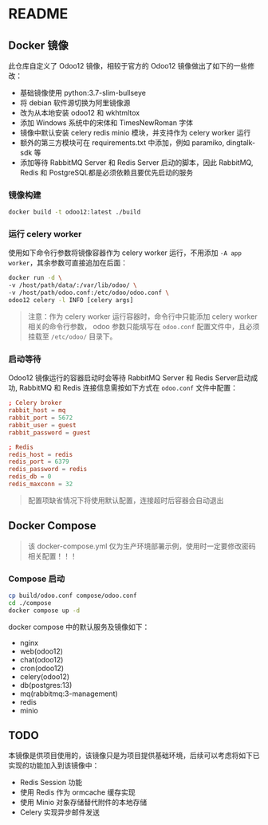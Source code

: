 # README

## Docker 镜像
此仓库自定义了 Odoo12 镜像，相较于官方的 Odoo12 镜像做出了如下的一些修改：

- 基础镜像使用 python:3.7-slim-bullseye
- 将 debian 软件源切换为阿里镜像源
- 改为从本地安装 odoo12 和 wkhtmltox
- 添加 Windows 系统中的宋体和 TimesNewRoman 字体
- 镜像中默认安装 celery redis minio 模块，并支持作为 celery worker 运行
- 额外的第三方模块可在 requirements.txt 中添加，例如 paramiko, dingtalk-sdk 等
- 添加等待 RabbitMQ Server 和 Redis Server 启动的脚本，因此 RabbitMQ, Redis 和 PostgreSQL都是必须依赖且要优先启动的服务

### 镜像构建
```sh
docker build -t odoo12:latest ./build
```

### 运行 celery worker
使用如下命令行参数将镜像容器作为 celery worker 运行，不用添加 `-A app worker`，其余参数可直接追加在后面：
```sh
docker run -d \
-v /host/path/data/:/var/lib/odoo/ \
-v /host/path/odoo.conf:/etc/odoo/odoo.conf \
odoo12 celery -l INFO [celery args]
```
> 注意：作为 celery worker 运行容器时，命令行中只能添加 celery worker 相关的命令行参数，
odoo 参数只能填写在 `odoo.conf` 配置文件中，且必须挂载至 `/etc/odoo/` 目录下。

### 启动等待
Odoo12 镜像运行的容器启动时会等待 RabbitMQ Server 和 Redis Server启动成功, RabbitMQ 和 Redis 连接信息需按如下方式在 `odoo.conf` 文件中配置：
```conf
; Celery broker
rabbit_host = mq
rabbit_port = 5672
rabbit_user = guest
rabbit_password = guest

; Redis
redis_host = redis
redis_port = 6379
redis_password = redis
redis_db = 0
redis_maxconn = 32
```

> 配置项缺省情况下将使用默认配置，连接超时后容器会自动退出

## Docker Compose
> 该 docker-compose.yml 仅为生产环境部署示例，使用时一定要修改密码相关配置！！！

### Compose 启动
```sh
cp build/odoo.conf compose/odoo.conf
cd ./compose
docker compose up -d
```

docker compose 中的默认服务及镜像如下：
- nginx
- web(odoo12)
- chat(odoo12)
- cron(odoo12)
- celery(odoo12)
- db(postgres:13)
- mq(rabbitmq:3-management)
- redis
- minio

## TODO
本镜像是供项目使用的，该镜像只是为项目提供基础环境，后续可以考虑将如下已实现的功能加入到该镜像中：

- Redis Session 功能
- 使用 Redis 作为 ormcache 缓存实现
- 使用 Minio 对象存储替代附件的本地存储
- Celery 实现异步邮件发送